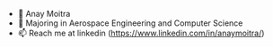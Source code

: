 - 👋 Anay Moitra
- 🌱 Majoring in Aerospace Engineering and Computer Science
- 📫 Reach me at linkedin (https://www.linkedin.com/in/anaymoitra/)
